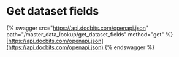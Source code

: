# Get dataset fields

{% swagger src="https://api.docbits.com/openapi.json" path="/master_data_lookup/get_dataset_fields" method="get" %}
[https://api.docbits.com/openapi.json](https://api.docbits.com/openapi.json)
{% endswagger %}
